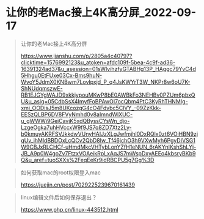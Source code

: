# 让你的老Mac接上4K高分屏_2022-09-17

> 让你的老Mac接上4K高分屏
>
> https://www.jianshu.com/p/2805a4c40797?clicktime=1576992123&u_atoken=afdc109f-5bea-4c9f-ad36-16391324ad37&u_asession=01sWIvihzfyGTABHg13P_HAggc79YvC4d5Hhgu0EtFUxe03Cx-Bms9huN-WvoY5JdmX0KNBwm7Lovlpxjd_P_q4JsKWYrT3W_NKPr8w6oU7K-ShNUdqmszwE-RB1EJGYgWAJD9xkkjypouMKwP8bE0AWBkFo3NEHBv0PZUm6pbxQU&u_asig=05CdbSsX4ImyfFoBPAwOI7ocQbm4PtC3KyRhTHNMIg-xmi_OODisJ5m8UKcozgG4cO4Fdvbc5ClVY_-09ZzKkk-EESzQLBP6DV8FVyNmhd0v8aImndWlXUC-u_gWWWi9GejCavjK5xdQByssCYsWn_djo-LzgeOgka7uhHVccxW9f9JS7q8ZD7Xtz2Ly-b0kmuyAKRFSVJkkdwVUnyHAIJzXLgJwfmjhl0DxRQlx0zt6VOiHBN9zjqUv_ihMldBBDOxLcQCv2QbD8lw_Tf46jchO3h9VXwMyh6PgyDIVSG1W9CBJxRLCHCf-uHmdMkcVHTybLonYZfH1eNUN_6rAKYnIKshShLYj-JB_A9p0W4goZv7FtzxVOAeikRpLxAqJS7mWspDxyAEEo4kbsryBKb9Q&u_aref=tuoSXXs%2FeqEeKr9idRBCPU5g7Gg%3D

> 如何获取mac的root权限登入mac
>
> https://juejin.cn/post/7029225239670161439

> linux编辑文件后如何保存退出？
>
> https://www.php.cn/linux-443512.html
